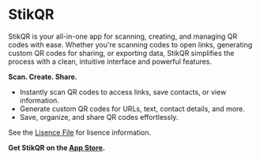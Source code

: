 # StikQR  

StikQR is your all-in-one app for scanning, creating, and managing QR codes with ease. Whether you're scanning codes to open links, generating custom QR codes for sharing, or exporting data, StikQR simplifies the process with a clean, intuitive interface and powerful features.  

**Scan. Create. Share.**  
- Instantly scan QR codes to access links, save contacts, or view information.  
- Generate custom QR codes for URLs, text, contact details, and more.  
- Save, organize, and share QR codes effortlessly.  

See the [Lisence File](lisence.md) for lisence information.

**Get StikQR on the [App Store](https://apps.apple.com/us/app/stikqr-qr-code-scanner/id6741479535).**  
